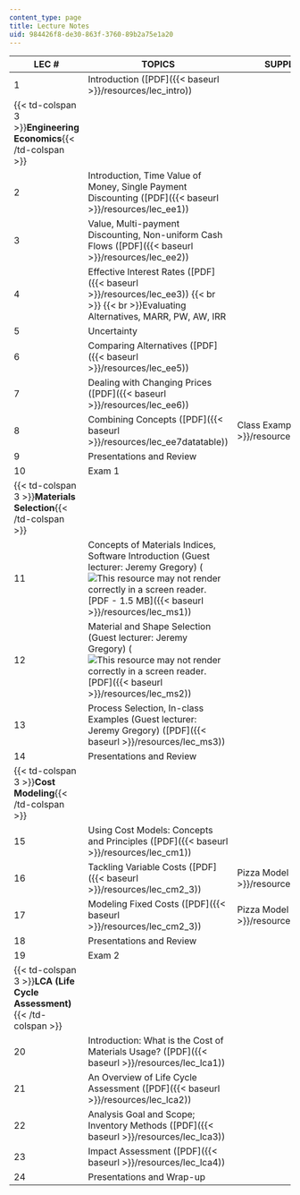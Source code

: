 ```yaml
---
content_type: page
title: Lecture Notes
uid: 984426f8-de30-863f-3760-89b2a75e1a20
---
```


| LEC # | TOPICS | SUPPLEMENTAL FILES |
| --- | --- | --- |
| 1 | Introduction ([PDF]({{< baseurl >}}/resources/lec_intro)) | &nbsp; |
| {{< td-colspan 3 >}}**Engineering Economics**{{< /td-colspan >}} |||
| 2 | Introduction, Time Value of Money, Single Payment Discounting ([PDF]({{< baseurl >}}/resources/lec_ee1)) | &nbsp; |
| 3 | Value, Multi-payment Discounting, Non-uniform Cash Flows ([PDF]({{< baseurl >}}/resources/lec_ee2)) | &nbsp; |
| 4 | Effective Interest Rates ([PDF]({{< baseurl >}}/resources/lec_ee3))  {{< br >}}  {{< br >}}Evaluating Alternatives, MARR, PW, AW, IRR | &nbsp; |
| 5 | Uncertainty | &nbsp; |
| 6 | Comparing Alternatives ([PDF]({{< baseurl >}}/resources/lec_ee5)) | &nbsp; |
| 7 | Dealing with Changing Prices ([PDF]({{< baseurl >}}/resources/lec_ee6)) | &nbsp; |
| 8 | Combining Concepts ([PDF]({{< baseurl >}}/resources/lec_ee7datatable)) | Class Examples ([XLS]({{< baseurl >}}/resources/lec_ee7examples)) |
| 9 | Presentations and Review | &nbsp; |
| 10 | Exam 1 | &nbsp; |
| {{< td-colspan 3 >}}**Materials Selection**{{< /td-colspan >}} |||
| 11 | Concepts of Materials Indices, Software Introduction (Guest lecturer: Jeremy Gregory) (![This resource may not render correctly in a screen reader.](/images/inacessible.gif)[PDF - 1.5 MB]({{< baseurl >}}/resources/lec_ms1)) | &nbsp; |
| 12 | Material and Shape Selection (Guest lecturer: Jeremy Gregory) (![This resource may not render correctly in a screen reader.](/images/inacessible.gif)[PDF]({{< baseurl >}}/resources/lec_ms2)) | &nbsp; |
| 13 | Process Selection, In-class Examples (Guest lecturer: Jeremy Gregory) ([PDF]({{< baseurl >}}/resources/lec_ms3)) | &nbsp; |
| 14 | Presentations and Review | &nbsp; |
| {{< td-colspan 3 >}}**Cost Modeling**{{< /td-colspan >}} |||
| 15 | Using Cost Models: Concepts and Principles ([PDF]({{< baseurl >}}/resources/lec_cm1)) | &nbsp; |
| 16 | Tackling Variable Costs ([PDF]({{< baseurl >}}/resources/lec_cm2_3)) | Pizza Model ([XLS]({{< baseurl >}}/resources/mit_msl_pizzamodel)) |
| 17 | Modeling Fixed Costs ([PDF]({{< baseurl >}}/resources/lec_cm2_3)) | Pizza Model ([XLS]({{< baseurl >}}/resources/mit_msl_pizzamodel)) |
| 18 | Presentations and Review | &nbsp; |
| 19 | Exam 2 | &nbsp; |
| {{< td-colspan 3 >}}**LCA** **(Life Cycle Assessment)**{{< /td-colspan >}} |||
| 20 | Introduction: What is the Cost of Materials Usage? ([PDF]({{< baseurl >}}/resources/lec_lca1)) | &nbsp; |
| 21 | An Overview of Life Cycle Assessment ([PDF]({{< baseurl >}}/resources/lec_lca2)) | &nbsp; |
| 22 | Analysis Goal and Scope; Inventory Methods ([PDF]({{< baseurl >}}/resources/lec_lca3)) | &nbsp; |
| 23 | Impact Assessment ([PDF]({{< baseurl >}}/resources/lec_lca4)) | &nbsp; |
| 24 | Presentations and Wrap-up |